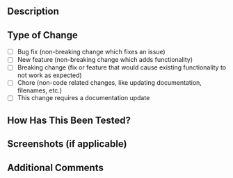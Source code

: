 ## Description

<!-- _Please provide a summary of the changes you have made. Include any relevant motivation and context that would help reviewers understand your changes._ -->

## Type of Change

- [ ] Bug fix (non-breaking change which fixes an issue)
- [ ] New feature (non-breaking change which adds functionality)
- [ ] Breaking change (fix or feature that would cause existing functionality to not work as expected)
- [ ] Chore (non-code related changes, like updating documentation, filenames, etc.)
- [ ] This change requires a documentation update

## How Has This Been Tested?

<!-- _Describe the tests that you ran to verify your changes. Provide instructions so we can reproduce. Please also list any relevant details for your test configuration._ -->

## Screenshots (if applicable)

<!-- _Include any screenshots or screen recordings that demonstrate the changes or enhancements made in this PR._ -->

## Additional Comments

<!-- _Any other information you want to share that is relevant to the PR._ -->
